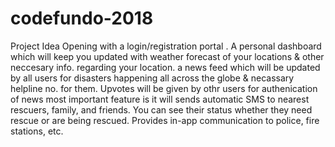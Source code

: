 # codefundo-2018
Project Idea
Opening with a login/registration portal .
A personal dashboard which will keep you updated with weather forecast of your locations & other neccesary info. regarding your location.
a news feed which will be updated by all users for disasters happening all across the globe & necassary helpline no. for them.
Upvotes will be given by othr users for authenication of news
most important feature is it will sends automatic SMS to nearest rescuers, family, and friends. You can see their status whether they need rescue or are being rescued. Provides in-app communication to police, fire stations, etc.
 
